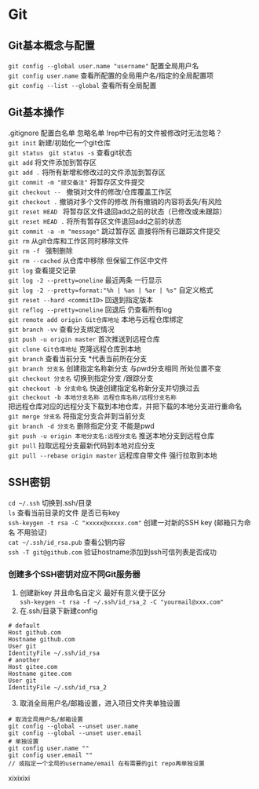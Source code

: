 <!--
 * @Author: rowG
 * @Date: 2021-03-27 09:24:11
 * @LastEditTime: 2021-03-28 20:57:37
 * @LastEditors: Please set LastEditors
 * @Description: In User Settings Edit
 * @FilePath: \03-Git\git.md
    -->

# Git

## Git基本概念与配置

`git config --global user.name "username"` 配置全局用户名   
`git config user.name` 查看所配置的全局用户名/指定的全局配置项  
`git config --list --global` 查看所有全局配置  

## Git基本操作

.gitignore 配置白名单 忽略名单 !rep中已有的文件被修改时无法忽略？  
`git init` 新建/初始化一个git仓库  
`git status` ` git status -s` 查看git状态  
`git add` 将文件添加到暂存区  
`git add .` 将所有新增和修改过的文件添加到暂存区  
`git commit -m "提交备注"` 将暂存区文件提交  
`git checkout -- ` 撤销对文件的修改/仓库覆盖工作区  
`git checkout .` 撤销对多个文件的修改 所有撤销的内容将丢失/有风险  
`git reset HEAD ` 将暂存区文件退回add之前的状态（已修改或未跟踪）  
`git reset HEAD .` 将所有暂存区文件退回add之前的状态  
`git commit -a -m "message"` 跳过暂存区 直接将所有已跟踪文件提交  
`git rm` 从git仓库和工作区同时移除文件  
`git rm -f ` 强制删除  
`git rm --cached` 从仓库中移除 但保留工作区中文件  
`git log` 查看提交记录  
`git log -2 --pretty=oneline` 最近两条 一行显示  
`git log -2 --pretty=format:"%h | %an | %ar | %s"` 自定义格式  
`git reset --hard <commitID>` 回退到指定版本  
`git reflog --pretty=oneline` 回退后 仍查看所有log   
`git remote add origin Git仓库地址` 本地与远程仓库绑定  
`git branch -vv` 查看分支绑定情况  
`git push -u origin master` 首次推送到远程仓库  
`git clone Git仓库地址` 克隆远程仓库到本地  
`git branch` 查看当前分支 *代表当前所在分支  
`git branch 分支名` 创建指定名称新分支 与pwd分支相同 所处位置不变    
`git checkout 分支名` 切换到指定分支  /跟踪分支  
`git checkout -b 分支命名` 快速创建指定名称新分支并切换过去  
`git checkout -b 本地分支名称 远程仓库名称/远程分支名称`  
把远程仓库对应的远程分支下载到本地仓库，并把下载的本地分支进行重命名   
`git merge 分支名` 将指定分支合并到当前分支  
`git branch -d 分支名` 删除指定分支 不能是pwd  
`git push -u origin 本地分支名:远程分支名` 推送本地分支到远程仓库  
`git pull` 拉取远程分支最新代码到本地对应分支   
`git pull --rebase origin master` 远程库自带文件 强行拉取到本地 



## SSH密钥

`cd ~/.ssh`  切换到.ssh/目录  
`ls`  查看当前目录的文件 是否已有key  
`ssh-keygen -t rsa -C "xxxxx@xxxxx.com"` 创建一对新的SSH key (邮箱只为命名 不用验证)  
`cat ~/.ssh/id_rsa.pub` 查看公钥内容  
`ssh -T git@github.com` 验证hostname添加到ssh可信列表是否成功  

### 创建多个SSH密钥对应不同Git服务器
1. 创建新key 并且命名自定义 最好有意义便于区分  
`ssh-keygen -t rsa -f ~/.ssh/id_rsa_2 -C "yourmail@xxx.com"`
2. 在.ssh/目录下新建config
```
# default
Host github.com
Hostname github.com
User git
IdentityFile ~/.ssh/id_rsa
# another
Host gitee.com
Hostname gitee.com
User git
IdentityFile ~/.ssh/id_rsa_2
```
3. 取消全局用户名/邮箱设置，进入项目文件夹单独设置
```
# 取消全局用户名/邮箱设置
git config --global --unset user.name
git config --global --unset user.email
# 单独设置
git config user.name ""
git config user.email ""
// 或指定一个全局的username/email 在有需要的git repo再单独设置
```

xixixixi